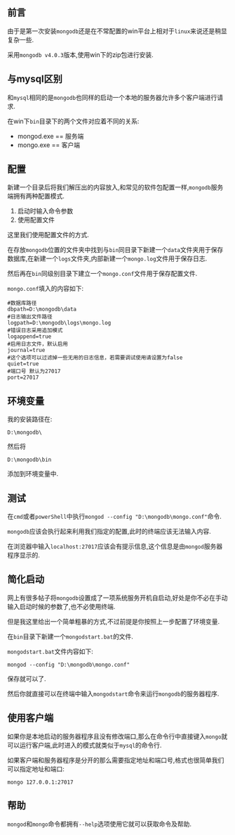 ## 前言

由于是第一次安装`mongodb`还是在不常配置的win平台上相对于`linux`来说还是稍显复杂一些.

采用`mongodb v4.0.3`版本,使用win下的zip包进行安装.

## 与mysql区别

和`mysql`相同的是`mongodb`也同样的启动一个本地的服务器允许多个客户端进行请求.

在win下`bin`目录下的两个文件对应着不同的关系:

- mongod.exe == 服务端
- mongo.exe == 客户端

## 配置

新建一个目录后将我们解压出的内容放入,和常见的软件包配置一样,`mongodb`服务端拥有两种配置模式.

1. 启动时输入命令参数
2. 使用配置文件

这里我们使用配置文件的方式.

在存放`mongodb`位置的文件夹中找到与`bin`同目录下新建一个`data`文件夹用于保存数据库,在新建一个`logs`文件夹,内部新建一个`mongo.log`文件用于保存日志.

然后再在`bin`同级别目录下建立一个`mongo.conf`文件用于保存配置文件.


`mongo.conf`填入的内容如下:
```
#数据库路径  
dbpath=D:\mongodb\data
#日志输出文件路径  
logpath=D:\mongodb\logs\mongo.log
#错误日志采用追加模式  
logappend=true  
#启用日志文件，默认启用  
journal=true  
#这个选项可以过滤掉一些无用的日志信息，若需要调试使用请设置为false  
quiet=true  
#端口号 默认为27017  
port=27017   
```

## 环境变量

我的安装路径在:
```
D:\mongodb\
```

然后将
```
D:\mongodb\bin
```

添加到环境变量中.

## 测试

在`cmd`或者`powerShell`中执行`mongod --config "D:\mongodb\mongo.conf"`命令.

`mongodb`应该会执行起来利用我们指定的配置,此时的终端应该无法输入内容.

在浏览器中输入`localhost:27017`应该会有提示信息,这个信息是由`mongod`服务器程序显示的.

## 简化启动

网上有很多帖子将`mongodb`设置成了一项系统服务开机自启动,好处是你不必在手动输入启动时候的参数了,也不必使用终端.

但是我这里给出一个简单粗暴的方式,不过前提是你按照上一步配置了环境变量.

在`bin`目录下新建一个`mongodstart.bat`的文件.

`mongodstart.bat`文件内容如下:
```
mongod --config "D:\mongodb\mongo.conf"
```
保存就可以了.

然后你就直接可以在终端中输入`mongodstart`命令来运行`mongodb`的服务器程序.

## 使用客户端

如果你是本地启动的服务器程序且没有修改端口,那么在命令行中直接键入`mongo`就可以运行客户端,此时进入的模式就类似于`mysql`的命令行.

如果客户端和服务器程序是分开的那么需要指定地址和端口号,格式也很简单我们可以指定地址和端口:
```
mongo 127.0.0.1:27017
```

## 帮助

`mongod`和`mongo`命令都拥有`--help`选项使用它就可以获取命令及帮助.


